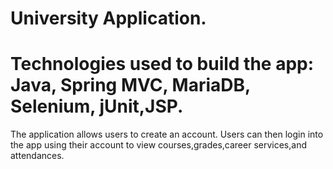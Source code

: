 # University Application.
# Technologies used to build the app: Java, Spring MVC, MariaDB, Selenium, jUnit,JSP.

The application allows users to create an account. Users can then login into the app using their account to view  courses,grades,career services,and attendances.  
